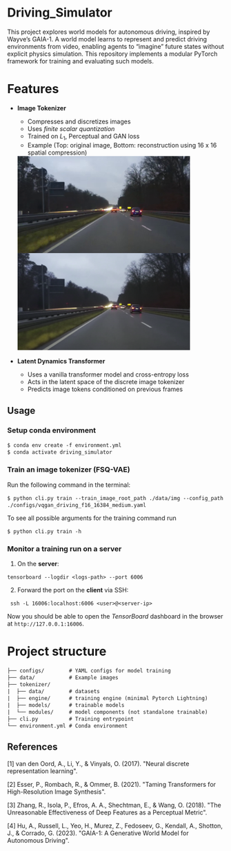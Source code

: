 # Driving_Simulator
This project explores world models for autonomous driving, inspired by Wayve’s GAIA-1. A world model learns to represent and predict driving environments from video, enabling agents to “imagine” future states without explicit physics simulation. This repository implements a modular PyTorch framework for training and evaluating such models.

# Features
* **Image Tokenizer**
    * Compresses and discretizes images
    * Uses *finite scalar quantization*
    * Trained on $L_1$, Perceptual and GAN loss
    * Example (Top: original image, Bottom: reconstruction using 16 x 16 spatial compression)
    <img src="img/image_reconstruction.png" alt="reconstruction example" width="400">

* **Latent Dynamics Transformer**
    * Uses a vanilla transformer model and cross-entropy loss
    * Acts in the latent space of the discrete image tokenizer
    * Predicts image tokens conditioned on previous frames

## Usage

### Setup conda environment

```console
$ conda env create -f environment.yml
$ conda activate driving_simulator
```

### Train an image tokenizer (FSQ-VAE)

Run the following command in the terminal:

```console
$ python cli.py train --train_image_root_path ./data/img --config_path ./configs/vqgan_driving_f16_16384_medium.yaml
```

To see all possible arguments for the training command run

```console
$ python cli.py train -h
```

### Monitor a training run on a server

1. On the **server**:

```console
tensorboard --logdir <logs-path> --port 6006
```

2. Forward the port on the **client** via SSH:

```console
 ssh -L 16006:localhost:6006 <user>@<server-ip>
```

Now you should be able to open the *TensorBoard* dashboard in the browser at `http://127.0.0.1:16006`.

# Project structure

```
├── configs/        # YAML configs for model training
├── data/           # Example images
├── tokenizer/
|  ├── data/        # datasets
|  ├── engine/      # training engine (minimal Pytorch Lightning)
|  ├── models/      # trainable models
|  └── modules/     # model components (not standalone trainable)
├── cli.py          # Training entrypoint
└── environment.yml # Conda environment
```

## References

[1] van den Oord, A., Li, Y., & Vinyals, O. (2017). "Neural discrete representation learning".

[2] Esser, P., Rombach, R., & Ommer, B. (2021). "Taming Transformers for High-Resolution Image Synthesis".

[3] Zhang, R., Isola, P., Efros, A. A., Shechtman, E., & Wang, O. (2018). "The Unreasonable Effectiveness of Deep Features as a Perceptual Metric".

[4] Hu, A., Russell, L., Yeo, H., Murez, Z., Fedoseev, G., Kendall, A., Shotton, J., & Corrado, G. (2023). "GAIA-1: A Generative World Model for Autonomous Driving".
